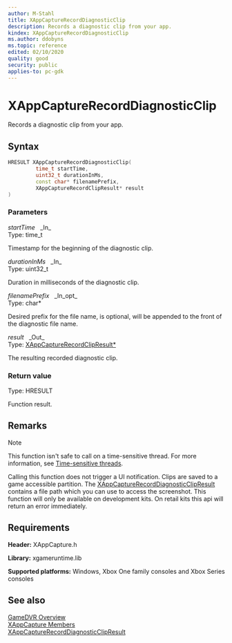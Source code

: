 ```yaml
---
author: M-Stahl
title: XAppCaptureRecordDiagnosticClip
description: Records a diagnostic clip from your app.
kindex: XAppCaptureRecordDiagnosticClip
ms.author: ddobyns
ms.topic: reference
edited: 02/10/2020
quality: good
security: public
applies-to: pc-gdk
---
```


# XAppCaptureRecordDiagnosticClip  

Records a diagnostic clip from your app.  

## Syntax  
  
```cpp
HRESULT XAppCaptureRecordDiagnosticClip(  
         time_t startTime,  
         uint32_t durationInMs,  
         const char* filenamePrefix,  
         XAppCaptureRecordClipResult* result  
)  
```  
  
### Parameters  
  
*startTime* &nbsp;&nbsp;\_In\_  
Type: time_t  

  
Timestamp for the beginning of the diagnostic clip.  


*durationInMs* &nbsp;&nbsp;\_In\_  
Type: uint32_t  

  
Duration in milliseconds of the diagnostic clip.  


*filenamePrefix* &nbsp;&nbsp;\_In\_opt\_  
Type: char*  

  
Desired prefix for the file name, is optional, will be appended to the front of the diagnostic file name.  


*result* &nbsp;&nbsp;\_Out\_  
Type: [XAppCaptureRecordClipResult*](../structs/xappcapturerecordclipresult.md)  

  
The resulting recorded diagnostic clip.  


  
### Return value
Type: HRESULT
  
Function result.  
  
## Remarks  
  > [!NOTE]
> This function isn't safe to call on a time-sensitive thread. For more information, see [Time-sensitive threads](../../../../system/overviews/time-sensitive-threads.md).  
  
Calling this function does not trigger a UI notification. Clips are saved to a game accessible partition. The [XAppCaptureRecordDiagnosticClipResult](../structs/xappcapturerecordclipresult.md) contains a file path which you can use to access the screenshot.
This function will only be available on development kits. On retail kits this api will return an error immediately.

## Requirements  
  
**Header:** XAppCapture.h
  
**Library:** xgameruntime.lib
  
**Supported platforms:** Windows, Xbox One family consoles and Xbox Series consoles  
  
## See also  
[GameDVR Overview](../../../../system/overviews/gamedvr-broadcast.md)  
[XAppCapture Members](../xappcapture_members.md)  
[XAppCaptureRecordDiagnosticClipResult](../structs/xappcapturerecordclipresult.md)  
  